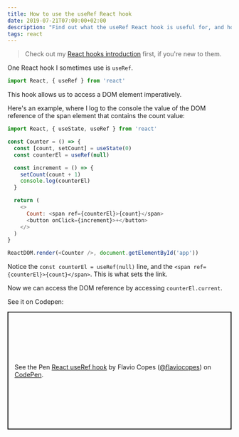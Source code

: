 ```yaml
---
title: How to use the useRef React hook
date: 2019-07-21T07:00:00+02:00
description: "Find out what the useRef React hook is useful for, and how to work with it!"
tags: react
---
```


> Check out my [React hooks introduction](/react-hooks/) first, if you're new to them.

One React hook I sometimes use is `useRef`.

```js
import React, { useRef } from 'react'
```

This hook allows us to access a DOM element imperatively.

Here's an example, where I log to the console the value of the DOM reference of the span element that contains the count value:

```js
import React, { useState, useRef } from 'react'

const Counter = () => {
  const [count, setCount] = useState(0)
  const counterEl = useRef(null)

  const increment = () => {
    setCount(count + 1)
    console.log(counterEl)
  }

  return (
    <>
      Count: <span ref={counterEl}>{count}</span>
      <button onClick={increment}>+</button>
    </>
  )
}

ReactDOM.render(<Counter />, document.getElementById('app'))
```

Notice the `const counterEl = useRef(null)` line, and the `<span ref={counterEl}>{count}</span>`. This is what sets the link.

Now we can access the DOM reference by accessing `counterEl.current`.

See it on Codepen:


<p class="codepen" data-height="265" data-theme-id="0" data-default-tab="js,result" data-user="flaviocopes" data-slug-hash="orENKo" style="height: 265px; box-sizing: border-box; display: flex; align-items: center; justify-content: center; border: 2px solid; margin: 1em 0; padding: 1em;" data-pen-title="React useRef hook">
  <span>See the Pen <a href="https://codepen.io/flaviocopes/pen/orENKo/">
  React useRef hook</a> by Flavio Copes (<a href="https://codepen.io/flaviocopes">@flaviocopes</a>)
  on <a href="https://codepen.io">CodePen</a>.</span>
</p>
<script async src="https://static.codepen.io/assets/embed/ei.js"></script>

